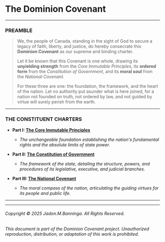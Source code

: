 # The Dominion Covenant

---

### PREAMBLE

> We, the people of Canada, standing in the sight of God to secure a legacy of faith, liberty, and justice, do hereby consecrate this **Dominion Covenant** as our supreme and binding charter.
>
> Let it be known that this Covenant is one whole, drawing its **unyielding strength** from the *Core Immutable Principles*, its **ordered form** from the *Constitution of Government*, and its **moral soul** from the *National Covenant*.
>
> For these three are one: the foundation, the framework, and the heart of the nation. Let no authority put asunder what is here joined, for a nation not founded on truth, not ordered by law, and not guided by virtue will surely perish from the earth.

---

### THE CONSTITUENT CHARTERS

*   **Part I: [The Core Immutable Principles](01.%20THE%20CORE%20IMMUTABLE%20PRINCIPLES%20OF%20THE%20CONSTITUTION%20OF%20CANADA.md)**
    *   *The unchangeable foundation establishing the nation's fundamental rights and the absolute limits of state power.*

*   **Part II: [The Constitution of Government](02.%20The%20Constitution%20of%20Government.md)**
    *   *The framework of the state, detailing the structure, powers, and procedures of its legislative, executive, and judicial branches.*

*   **Part III: [The National Covenant](03.%20The%20National%20Covenant.md)**
    *   *The moral compass of the nation, articulating the guiding virtues for its people and public life.*

---
---
###### Copyright © 2025 Jadon.M.Banninga. All Rights Reserved.

###### This document is part of the Dominion Covenant project. Unauthorized reproduction, distribution, or adaptation of this work is prohibited.